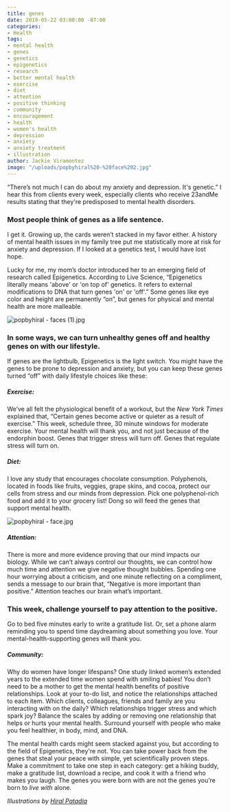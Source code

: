 ```yaml
---
title: genes
date: 2019-05-22 03:00:00 -07:00
categories:
- Health
tags:
- mental health
- genes
- genetics
- epigenetics
- research
- better mental health
- exercise
- diet
- attention
- positive thinking
- community
- encouragement
- health
- women's health
- depression
- anxiety
- anxiety treatment
- illustration
author: Jackie Viramontez
image: "/uploads/popbyhiral%20-%20face%202.jpg"
---
```


“There’s not much I can do about my anxiety and depression. It's genetic.” I hear this from clients every week, especially clients who receive 23andMe results stating that they're predisposed to mental health disorders. 

### Most people think of genes as a life sentence. 

I get it. Growing up, the cards weren’t stacked in my favor either. A history of mental health issues in my family tree put me statistically more at risk for anxiety and depression. If I looked at a genetics test, I would have lost hope. 
 
Lucky for me, my mom’s doctor introduced her to an emerging field of research called Epigenetics. According to Live Science, “Epigenetics literally means 'above' or 'on top of' genetics. It refers to external modifications to DNA that turn genes 'on' or 'off'.” Some genes like eye color and height are permanently “on”, but genes for physical and mental health are more malleable. 

![popbyhiral - faces (1).jpg](/uploads/popbyhiral%20-%20faces%20(1).jpg)

### In some ways, we can turn unhealthy genes off and healthy genes on with our lifestyle. 

If genes are the lightbulb, Epigenetics is the light switch. You might have the genes to be prone to depression and anxiety, but you can keep these genes turned “off” with daily lifestyle choices like these:
 
##### Exercise: 

We’ve all felt the physiological benefit of a workout, but the _New York Times_ explained that, “Certain genes become active or quieter as a result of exercise.” This week, schedule three, 30 minute windows for moderate exercise. Your mental health will thank you, and not just because of the endorphin boost. Genes that trigger stress will turn off. Genes that regulate stress will turn on.
 
##### Diet: 

I love any study that encourages chocolate consumption. Polyphenols, located in foods like fruits, veggies, grape skins, and cocoa, protect our cells from stress and our minds from depression. Pick one polyphenol-rich food and add it to your grocery list! Dong so will feed the genes that support mental health.

![popbyhiral - face.jpg](/uploads/popbyhiral%20-%20face.jpg)
 
##### Attention: 

There is more and more evidence proving that our mind impacts our biology. While we can’t always control our thoughts, we can control how much time and attention we give negative thought bubbles. Spending one hour worrying about a criticism, and one minute reflecting on a compliment, sends a message to our brain that, “Negative is more important than positive.” Attention teaches our brain what’s important. 

### This week, challenge yourself to pay attention to the positive. 

Go to bed five minutes early to write a gratitude list. Or, set a phone alarm reminding you to spend time daydreaming about something you love. Your mental-health-supporting genes will thank you.
 
##### Community: 

Why do women have longer lifespans? One study linked women’s extended years to the extended time women spend with smiling babies! You don’t need to be a mother to get the mental health benefits of positive relationships. Look at your to-do list, and notice the relationships attached to each item. Which clients, colleagues, friends and family are you interacting with on the daily? Which relationships trigger stress and which spark joy? Balance the scales by adding or removing one relationship that helps or hurts your mental health. Surround yourself with people who make you feel healthier, in body, mind, and DNA.
 
The mental health cards might seem stacked against you, but according to the field of Epigenetics, they're not. You can take power back from the genes that steal your peace with simple, yet scientifically proven steps. Make a commitment to take one step in each category: get a hiking buddy, make a gratitude list, download a recipe, and cook it with a friend who makes you laugh. The genes you were born with are not the genes you’re born to _live with_ alone.

_Illustrations by [Hiral Patadia](https://www.instagram.com/popbyhiral/)_